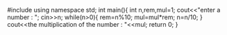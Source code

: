 #include<iostream>
using namespace std;
int main(){
int n,rem,mul=1;
cout<<"enter a number : ";
cin>>n;
while(n>0){
rem=n%10;
mul=mul*rem;
n=n/10;
}
cout<<the multiplication of the number : "<<mul;
return 0;
}
